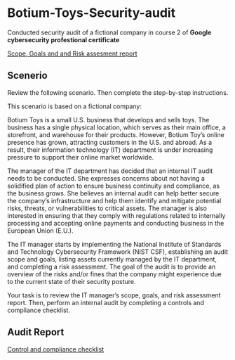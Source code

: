 # Botium-Toys-Security-audit

<p>Conducted security audit of a fictional company in course 2 of <b>Google cybersecurity profestional certificate</b></p>

[Scope, Goals and and Risk assesment report](https://github.com/uzair1111/Botium-Toys-Security-audit/blob/main/Botium%20Toys_%20Scope%2C%20goals%2C%20and%20risk%20assessment%20report.pdf)


<h2>Scenerio</h2>
<p>Review the following scenario. Then complete the step-by-step instructions.

This scenario is based on a fictional company:

Botium Toys is a small U.S. business that develops and sells toys. The business has a single physical location, which serves as their main office, a storefront, and warehouse for their products. However, Botium Toy’s online presence has grown, attracting customers in the U.S. and abroad. As a result, their information technology (IT) department is under increasing pressure to support their online market worldwide. 

The manager of the IT department has decided that an internal IT audit needs to be conducted. She expresses concerns about not having a solidified plan of action to ensure business continuity and compliance, as the business grows. She believes an internal audit can help better secure the company’s infrastructure and help them identify and mitigate potential risks, threats, or vulnerabilities to critical assets. The manager is also interested in ensuring that they comply with regulations related to internally processing and accepting online payments and conducting business in the European Union (E.U.).   

The IT manager starts by implementing the National Institute of Standards and Technology Cybersecurity Framework (NIST CSF), establishing an audit scope and goals, listing assets currently managed by the IT department, and completing a risk assessment. The goal of the audit is to provide an overview of the risks and/or fines that the company might experience due to the current state of their security posture.

Your task is to review the IT manager’s scope, goals, and risk assessment report. Then, perform an internal audit by completing a controls and compliance checklist. </p>

<h2>Audit Report</h2>

[Control and compliance checklist](https://github.com/uzair1111/Botium-Toys-Security-audit/blob/1420bc139997d33a422ae420cd5f5af955faccc2/Controls%20and%20compliance%20checklist.pdf)
